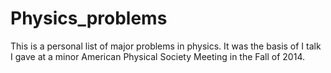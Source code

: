 Physics_problems
================

This is a personal list of major problems in physics. It was the basis of I talk I gave at a minor American Physical Society Meeting in the Fall of 2014.
